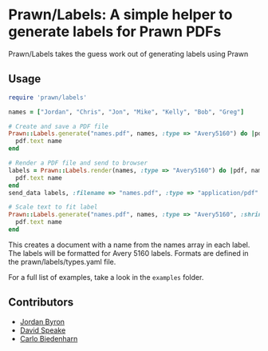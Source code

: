 # Prawn/Labels: A simple helper to generate labels for Prawn PDFs

Prawn/Labels takes the guess work out of generating labels using Prawn

## Usage

```ruby
require 'prawn/labels'

names = ["Jordan", "Chris", "Jon", "Mike", "Kelly", "Bob", "Greg"]

# Create and save a PDF file
Prawn::Labels.generate("names.pdf", names, :type => "Avery5160") do |pdf, name|
  pdf.text name
end

# Render a PDF file and send to browser
labels = Prawn::Labels.render(names, :type => "Avery5160") do |pdf, name|
  pdf.text name
end
send_data labels, :filename => "names.pdf", :type => "application/pdf"

# Scale text to fit label
Prawn::Labels.generate("names.pdf", names, :type => "Avery5160", :shrink_to_fit => true) do |pdf, name|
  pdf.text name
end
```

This creates a document with a name from the names array in each label. The labels will be formatted for Avery 5160 labels. Formats are defined in the prawn/labels/types.yaml file.

For a full list of examples, take a look in the `examples` folder.

## Contributors

- [Jordan Byron](http://jordanbyron.com)
- [David Speake](mailto:david@verycleverstuff.co.uk)
- [Carlo Biedenharn](mailto:cbieden@mit.edu)
